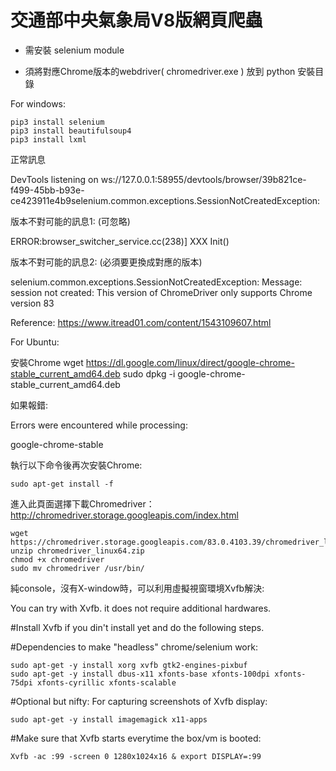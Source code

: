# 交通部中央氣象局V8版網頁爬蟲


* 需安裝 selenium module

* 須將對應Chrome版本的webdriver( chromedriver.exe ) 放到 python 安裝目錄 

For windows:

    pip3 install selenium
    pip3 install beautifulsoup4
    pip3 install lxml

正常訊息

DevTools listening on ws://127.0.0.1:58955/devtools/browser/39b821ce-f499-45bb-b93e-ce423911e4b9selenium.common.exceptions.SessionNotCreatedException: 

版本不對可能的訊息1: (可忽略)

ERROR:browser_switcher_service.cc(238)] XXX Init()

版本不對可能的訊息2: (必須要更換成對應的版本)

selenium.common.exceptions.SessionNotCreatedException: Message: session not created: This version of ChromeDriver only supports Chrome version 83

Reference:
https://www.itread01.com/content/1543109607.html


For Ubuntu:

安裝Chrome
    wget https://dl.google.com/linux/direct/google-chrome-stable_current_amd64.deb
    sudo dpkg -i google-chrome-stable_current_amd64.deb

如果報錯:

Errors were encountered while processing:

 google-chrome-stable
 
執行以下命令後再次安裝Chrome:

    sudo apt-get install -f


進入此頁面選擇下載Chromedriver：http://chromedriver.storage.googleapis.com/index.html

    wget https://chromedriver.storage.googleapis.com/83.0.4103.39/chromedriver_linux64.zip
    unzip chromedriver_linux64.zip
    chmod +x chromedriver
    sudo mv chromedriver /usr/bin/
   


純console，沒有X-window時，可以利用虛擬視窗環境Xvfb解決:

You can try with Xvfb. it does not require additional hardwares.

#Install Xvfb if you din't install yet and do the following steps.

#Dependencies to make "headless" chrome/selenium work:

    sudo apt-get -y install xorg xvfb gtk2-engines-pixbuf 
    sudo apt-get -y install dbus-x11 xfonts-base xfonts-100dpi xfonts-75dpi xfonts-cyrillic xfonts-scalable

#Optional but nifty: For capturing screenshots of Xvfb display:

    sudo apt-get -y install imagemagick x11-apps

#Make sure that Xvfb starts everytime the box/vm is booted:

    Xvfb -ac :99 -screen 0 1280x1024x16 & export DISPLAY=:99
